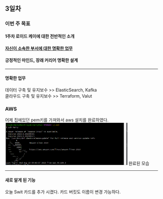 ## 3일차

### 이번 주 목표
#### 1주차 로이드 케이에 대한 전반적인 소개
#### [자신이 소속한 부서에 대한 명확한 업무](#명확한-업무)
#### 긍정적인 마인드, 장래 커리어 명확한 설계

---------------------------------------------------
#### 명확한 업무
데이터 구축 및 유지보수 >> ElasticSearch, Kafka\
클라우드 구축 및 유지보수 >> Terraform, Valut

### AWS
어제 집에있던 pem키를 가져와서 aws 설치를 완료하였다.
<img src="../img/img_4.png" alt ="EC2" style="max-width:80%;">
완료된 모습


--------------
#### 새로 알게 된 기능
오늘 Swit 카드를 추가 시켰다.
카드 버킷도 이름이 변경 가능하다.